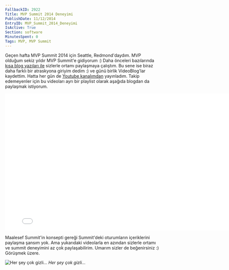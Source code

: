 ```yaml
---
FallbackID: 2922
Title: MVP Summit 2014 Deneyimi
PublishDate: 11/12/2014
EntryID: MVP_Summit_2014_Deneyimi
IsActive: True
Section: software
MinutesSpent: 0
Tags: MVP, MVP Summit
---
```

Geçen hafta MVP Summit 2014 için Seattle, Redmond'daydım. MVP olduğum
sekiz yıldır MVP Summit'e gidiyorum :) Daha önceleri bazılarında [kısa
blog yazıları ile](http://daron.yondem.com/software/search/MVP%20Summit)
sizlerle ortamı paylaşmaya çalıştım. Bu sene ise biraz daha farklı bir
atraskyona giriyim dedim :) ve günü birlik VideoBlog'lar kaydettim.
Hatta her gün de [Youtube
kanalımdan](https://www.youtube.com/user/daronyondem) yayınladım. Takip
edemeyenler için bu videoları ayrı bir playlist olarak aşağıda blogdan
da paylaşmak istiyorum.

<iframe width="800" height="450" src="//www.youtube.com/embed/videoseries?list=PLoEH73F0Yy5qtnALSZtlbHVY2ZpVWB8dX" frameborder="0" allowfullscreen></iframe>

Maalesef Summit'in konsepti gereği Summit'deki oturumların içeriklerini
paylaşma şansım yok. Ama yukarıdaki videolarla en azından sizlerle
ortamı ve summit deneyimini az çok paylaşabilirim. Umarım sizler de
beğenirsiniz :) Görüşmek üzere.

![Her şey çok
gizli...](http://blob.daron.yondem.com/assets/2922/nda.jpg)
*Her şey çok gizli...*


